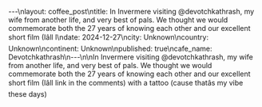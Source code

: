 ---\nlayout: coffee_post\ntitle: In Invermere visiting @devotchkathrash, my wife from another life, and very best of pals. We thought we would commemorate both the 27 years of knowing each other and our excellent short film (Iâll l\ndate: 2024-12-27\ncity: Unknown\ncountry: Unknown\ncontinent: Unknown\npublished: true\ncafe_name: Devotchkathrash\n---\n\nIn Invermere visiting @devotchkathrash, my wife from another life, and very best of pals. We thought we would commemorate both the 27 years of knowing each other and our excellent short film (Iâll link in the comments) with a tattoo (cause thatâs my vibe these days)